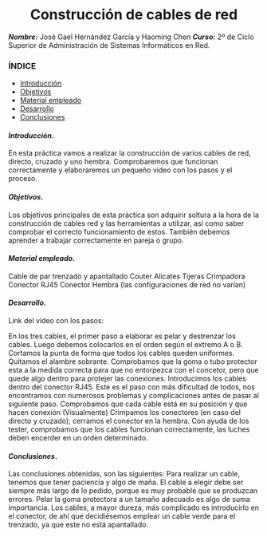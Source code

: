 
<center>

# Construcción de cables de red


</center>

***Nombre:*** José Gael Hernández García y Haoming Chen 
***Curso:*** 2º de Ciclo Superior de Administración de Sistemas Informáticos en Red.

### ÍNDICE

+ [Introducción](#id1)
+ [Objetivos](#id2)
+ [Material empleado](#id3)
+ [Desarrollo](#id4)
+ [Conclusiones](#id5)


#### ***Introducción***. <a name="id1"></a>

En esta práctica vamos a realizar la construcción de varios cables de red, directo, cruzado y uno hembra. 
Comprobaremos que funcionan correctamente y elaboraremos un pequeño video con los pasos y el proceso.

#### ***Objetivos***. <a name="id2"></a>

Los objetivos principales de esta práctica son adquirir soltura a la hora de la construcción de cables red y las herramientas a utilizar, así como saber comprobar el correcto funcionamiento de estos. También debemos aprender a trabajar correctamente en pareja o grupo.

#### ***Material empleado***. <a name="id3"></a>

Cable de par trenzado y apantallado
Couter
Alicates
Tijeras
Crimpadora
Conector RJ45
Conector Hembra
(las configuraciones de red no varían)

#### ***Desarrollo***. <a name="id4"></a>

Link del video con los pasos: 

En los tres cables, el primer paso a elaborar es pelar y destrenzar los cables.
Luego debemos colocarlos en el orden según el extremo A o B.
Cortamos la punta de forma que todos los cables queden uniformes.
Quitamos el alambre sobrante.
Comprobamos que la goma o tubo protector esta a la medida correcta para que no entorpezca con el concetor, pero que quede algo dentro para protejer las conexiones.
Introducimos los cables dentro del conector RJ45. Este es el paso con más dificultad de todos, nos encontramos con numerosos problemas y complicaciones antes de pasar al siguiente paso.
Comprobamos que cada cable está en su posición y que hacen conexión (Visualmente)
Crimpamos los conectores (en caso del directo y cruzado); cerramos el conector en la hembra.
Con ayuda de los tester, comprobamos que los cables funcionan correctamente, las luches deben encerder en un orden determinado.

#### ***Conclusiones***. <a name="id5"></a>

Las conclusiones obtenidas, son las siguientes:
Para realizar un cable, tenemos que tener paciencia y algo de maña.
El cable a elegir debe ser siempre más largo de lo pedido, porque es muy probable que se produzcan errores.
Pelar la goma protectora a un tamaño adecuado es algo de suma importancia.
Los cables, a mayor dureza, más complicado es introducirlo en el conector, de ahí que decidiésemos emplear un cable verde para el trenzado, ya que este no está apantallado.
